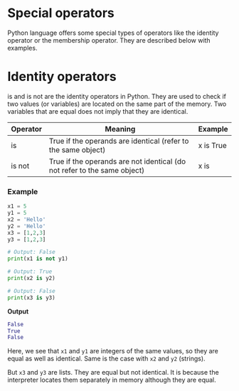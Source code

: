 # Special operators
Python language offers some special types of operators like the identity operator or the membership operator. They are described below with examples.

# Identity operators
is and is not are the identity operators in Python. They are used to check if two values (or variables) are located on the same part of the memory. Two variables that are equal does not imply that they are identical.

| Operator	| Meaning |	Example |
| -----------| ------- | ------- |
|is	| True if the operands are identical (refer to the same object) |	x is True |
|is not |	True if the operands are not identical (do not refer to the same object)|	x is |not True |

### Example

```python
x1 = 5
y1 = 5
x2 = 'Hello'
y2 = 'Hello'
x3 = [1,2,3]
y3 = [1,2,3]

# Output: False
print(x1 is not y1)

# Output: True
print(x2 is y2)

# Output: False
print(x3 is y3)
```

**Output**

```python
False
True
False
```

Here, we see that `x1` and `y1` are integers of the same values, so they are equal as well as identical. Same is the case with `x2` and `y2` (strings).

But `x3` and `y3` are lists. They are equal but not identical. It is because the interpreter locates them separately in memory although they are equal.